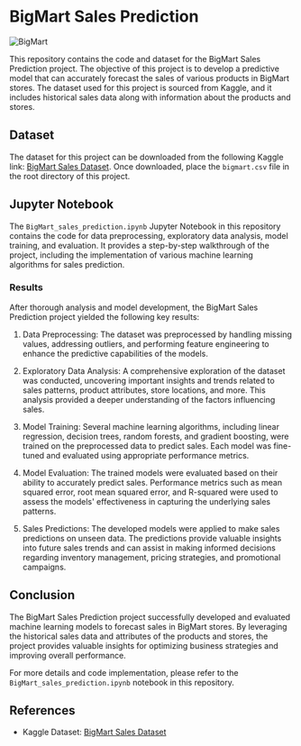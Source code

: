 # BigMart Sales Prediction

![BigMart](https://th.bing.com/th/id/R.67c68c861d60d08510dfdb3c56250c97?rik=rVbWLik6jVlgzQ&riu=http%3a%2f%2fwww.investkare.com%2fwp-content%2fuploads%2f2020%2f05%2fbig-mart-min-2.jpg&ehk=VxGCLvL8bG%2bJO08rBbDN%2fpvA7i%2bjd4fdxvCohfsaBVU%3d&risl=&pid=ImgRaw&r=0)

This repository contains the code and dataset for the BigMart Sales Prediction project. The objective of this project is to develop a predictive model that can accurately forecast the sales of various products in BigMart stores. The dataset used for this project is sourced from Kaggle, and it includes historical sales data along with information about the products and stores.

## Dataset

The dataset for this project can be downloaded from the following Kaggle link: [BigMart Sales Dataset](https://www.kaggle.com/datasets/yasserh/bigmartsalesdataset). Once downloaded, place the `bigmart.csv` file in the root directory of this project.

## Jupyter Notebook

The `BigMart_sales_prediction.ipynb` Jupyter Notebook in this repository contains the code for data preprocessing, exploratory data analysis, model training, and evaluation. It provides a step-by-step walkthrough of the project, including the implementation of various machine learning algorithms for sales prediction.

### Results

After thorough analysis and model development, the BigMart Sales Prediction project yielded the following key results:

1. Data Preprocessing: The dataset was preprocessed by handling missing values, addressing outliers, and performing feature engineering to enhance the predictive capabilities of the models.

2. Exploratory Data Analysis: A comprehensive exploration of the dataset was conducted, uncovering important insights and trends related to sales patterns, product attributes, store locations, and more. This analysis provided a deeper understanding of the factors influencing sales.

3. Model Training: Several machine learning algorithms, including linear regression, decision trees, random forests, and gradient boosting, were trained on the preprocessed data to predict sales. Each model was fine-tuned and evaluated using appropriate performance metrics.

4. Model Evaluation: The trained models were evaluated based on their ability to accurately predict sales. Performance metrics such as mean squared error, root mean squared error, and R-squared were used to assess the models' effectiveness in capturing the underlying sales patterns.

5. Sales Predictions: The developed models were applied to make sales predictions on unseen data. The predictions provide valuable insights into future sales trends and can assist in making informed decisions regarding inventory management, pricing strategies, and promotional campaigns.

        

## Conclusion

The BigMart Sales Prediction project successfully developed and evaluated machine learning models to forecast sales in BigMart stores. By leveraging the historical sales data and attributes of the products and stores, the project provides valuable insights for optimizing business strategies and improving overall performance.

For more details and code implementation, please refer to the `BigMart_sales_prediction.ipynb` notebook in this repository.

## References

- Kaggle Dataset: [BigMart Sales Dataset](https://www.kaggle.com/datasets/yasserh/bigmartsalesdataset)
